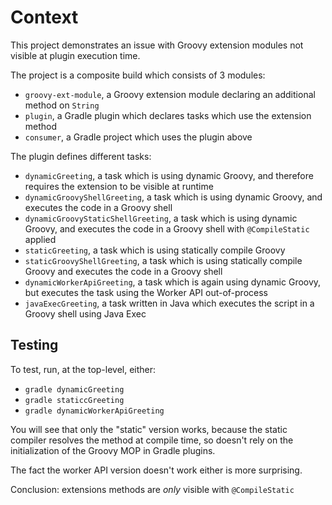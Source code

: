# Context

This project demonstrates an issue with Groovy extension modules not visible at plugin execution time.

The project is a composite build which consists of 3 modules:

- `groovy-ext-module`, a Groovy extension module declaring an additional method on `String`
- `plugin`, a Gradle plugin which declares tasks which use the extension method
- `consumer`, a Gradle project which uses the plugin above

The plugin defines different tasks:

- `dynamicGreeting`, a task which is using dynamic Groovy, and therefore requires the extension to be visible at runtime
- `dynamicGroovyShellGreeting`, a task which is using dynamic Groovy, and executes the code in a Groovy shell
- `dynamicGroovyStaticShellGreeting`, a task which is using dynamic Groovy, and executes the code in a Groovy shell with `@CompileStatic` applied
- `staticGreeting`, a task which is using statically compile Groovy
- `staticGroovyShellGreeting`, a task which is using statically compile Groovy and executes the code in a Groovy shell
- `dynamicWorkerApiGreeting`, a task which is again using dynamic Groovy, but executes the task using the Worker API out-of-process
- `javaExecGreeting`, a task written in Java which executes the script in a Groovy shell using Java Exec

## Testing

To test, run, at the top-level, either:

- `gradle dynamicGreeting`
- `gradle staticcGreeting`
- `gradle dynamicWorkerApiGreeting`

You will see that only the "static" version works, because the static compiler resolves the method at compile time, so doesn't rely on the initialization of the Groovy MOP in Gradle plugins.

The fact the worker API version doesn't work either is more surprising.

Conclusion: extensions methods are _only_ visible with `@CompileStatic`